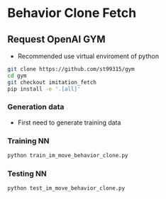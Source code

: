 # Behavior Clone Fetch

## Request OpenAI GYM

* Recommended use virtual enviroment of python
```bash
git clone https://github.com/st99315/gym
cd gym
git checkout imitation_fetch
pip install -e '.[all]'
```

### Generation data
* First need to generate training data

### Training NN
```bash
python train_im_move_behavior_clone.py
```

### Testing NN
```bash
python test_im_move_behavior_clone.py
```

